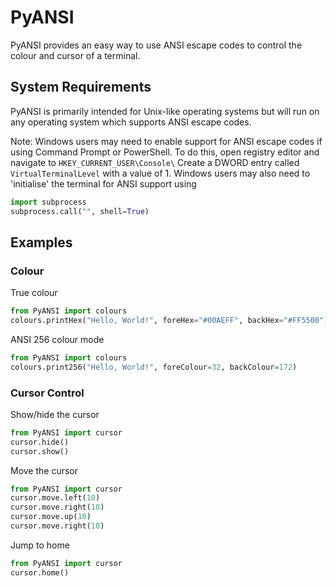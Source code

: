 # PyANSI
PyANSI provides an easy way to use ANSI escape codes to control the colour and cursor of a terminal.
## System Requirements
PyANSI is primarily intended for Unix-like operating systems but will run on any operating system which supports ANSI escape codes.

Note: Windows users may need to enable support for ANSI escape codes if using Command Prompt or PowerShell. To do this, open registry editor and navigate to `HKEY_CURRENT_USER\Console\` Create a DWORD entry called `VirtualTerminalLevel` with a value of 1. 
Windows users may also need to 'initialise' the terminal for ANSI support using
```python
import subprocess
subprocess.call("", shell=True)
```
## Examples
### Colour
True colour
```python
from PyANSI import colours
colours.printHex("Hello, World!", foreHex="#00AEFF", backHex="#FF5500")
```
ANSI 256 colour mode
```python
from PyANSI import colours
colours.print256("Hello, World!", foreColour=32, backColour=172)
```
### Cursor Control
Show/hide the cursor
```python
from PyANSI import cursor
cursor.hide()
cursor.show()
```
Move the cursor
```python
from PyANSI import cursor
cursor.move.left(10)
cursor.move.right(10)
cursor.move.up(10)
cursor.move.right(10)
```
Jump to home
```python
from PyANSI import cursor
cursor.home()
```